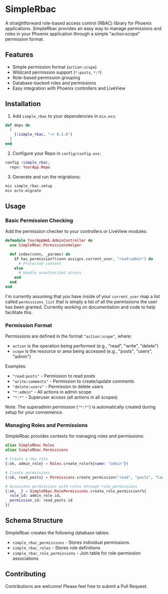 # SimpleRbac

A straightforward role-based access control (RBAC) library for Phoenix applications. SimpleRbac provides an easy way to manage permissions and roles in your Phoenix application through a simple "action:scope" permission format.

## Features

- Simple permission format (`action:scope`)
- Wildcard permission support (`*:posts`, `*:*`)
- Role-based permission grouping
- Database-backed roles and permissions
- Easy integration with Phoenix controllers and LiveView

## Installation

1. Add `simple_rbac` to your dependencies in `mix.exs`:

```elixir
def deps do
  [
    {:simple_rbac, "~> 0.1.0"}
  ]
end
```

2. Configure your Repo in `config/config.exs`:

```elixir
config :simple_rbac,
  repo: YourApp.Repo
```

3. Generate and run the migrations:

```bash
mix simple_rbac.setup
mix ecto.migrate
```

## Usage

### Basic Permission Checking

Add the permission checker to your controllers or LiveView modules:

```elixir
defmodule YourAppWeb.AdminController do
  use SimpleRbac.PermissionsHelper

  def index(conn, _params) do
    if has_permission?(conn.assigns.current_user, "read:admin") do
      # Protected content
    else
      # Handle unauthorized access
    end
  end
end
```

I'm currently assuming that you have inside of your `current_user` map a list called `permissions_list` that is simply a list of all the permissions the user has been granted.
Currently working on documentation and code to help facilitate this.

### Permission Format

Permissions are defined in the format `"action:scope"`, where:
- `action` is the operation being performed (e.g., "read", "write", "delete")
- `scope` is the resource or area being accessed (e.g., "posts", "users", "admin")

Examples:
- `"read:posts"` - Permission to read posts
- `"write:comments"` - Permission to create/update comments
- `"delete:users"` - Permission to delete users
- `"*:admin"` - All actions in admin scope
- `"*:*"` - Superuser access (all actions in all scopes)

Note: The superadmin permission (`"*:*"`) is automatically created during setup for your convenience.

### Managing Roles and Permissions

SimpleRbac provides contexts for managing roles and permissions:

```elixir
alias SimpleRbac.Roles
alias SimpleRbac.Permissions

# Create a new role
{:ok, admin_role} = Roles.create_role(%{name: "admin"})

# Create permissions
{:ok, read_posts} = Permissions.create_permission("read", "posts", "Can read blog posts")

# Associate permissions with roles through role_permissions
{:ok, _} = SimpleRbac.RolePermissions.create_role_permission(%{
  role_id: admin_role.id,
  permission_id: read_posts.id
})
```

## Schema Structure

SimpleRbac creates the following database tables:
- `simple_rbac_permissions` - Stores individual permissions
- `simple_rbac_roles` - Stores role definitions
- `simple_rbac_role_permissions` - Join table for role-permission associations

## Contributing

Contributions are welcome! Please feel free to submit a Pull Request.